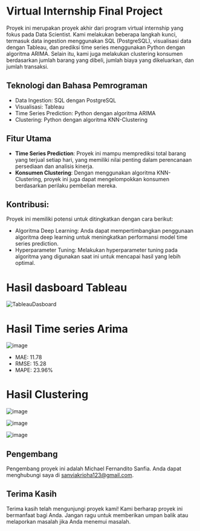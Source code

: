# Virtual Internship Final Project


Proyek ini merupakan proyek akhir dari program virtual internship yang fokus pada Data Scientist. Kami melakukan beberapa langkah kunci, termasuk data ingestion menggunakan SQL (PostgreSQL), visualisasi data dengan Tableau, dan prediksi time series menggunakan Python dengan algoritma ARIMA. Selain itu, kami juga melakukan clustering konsumen berdasarkan jumlah barang yang dibeli, jumlah biaya yang dikeluarkan, dan jumlah transaksi.

## Teknologi dan Bahasa Pemrograman
- Data Ingestion: SQL dengan PostgreSQL
- Visualisasi: Tableau
- Time Series Prediction: Python dengan algoritma ARIMA
- Clustering: Python dengan algoritma KNN-Clustering

## Fitur Utama
- **Time Series Prediction**: Proyek ini mampu memprediksi total barang yang terjual setiap hari, yang memiliki nilai penting dalam perencanaan persediaan dan analisis kinerja.
- **Konsumen Clustering**: Dengan menggunakan algoritma KNN-Clustering, proyek ini juga dapat mengelompokkan konsumen berdasarkan perilaku pembelian mereka.

## Kontribusi:
Proyek ini memiliki potensi untuk ditingkatkan dengan cara berikut:
- Algoritma Deep Learning: Anda dapat mempertimbangkan penggunaan algoritma deep learning untuk meningkatkan performansi model time series prediction.
- Hyperparameter Tuning: Melakukan hyperparameter tuning pada algoritma yang digunakan saat ini untuk mencapai hasil yang lebih optimal.

# Hasil dasboard Tableau

![TableauDasboard](https://github.com/Krioha/kalbe-vix/assets/93811161/80851106-8657-4f71-b29a-dea8b25f0a43)

# Hasil Time series Arima
![image](https://github.com/Krioha/kalbe-vix/assets/93811161/a50fdab5-7e49-4200-876b-af3192e0261c)

- MAE: 11.78
- RMSE: 15.28
- MAPE: 23.96%

# Hasil Clustering
![image](https://github.com/Krioha/kalbe-vix/assets/93811161/912e139f-78c3-4917-8302-01af0c5191b1)

![image](https://github.com/Krioha/kalbe-vix/assets/93811161/6f2fdc61-aae0-4489-99cd-d5e857291e0f)

![image](https://github.com/Krioha/kalbe-vix/assets/93811161/497381a3-6eae-4b8a-99f1-f94f9ff6e7eb)




## Pengembang
Pengembang proyek ini adalah Michael Fernandito Sanfia. Anda dapat menghubungi saya di sanviakrioha123@gmail.com.

## Terima Kasih
Terima kasih telah mengunjungi proyek kami! Kami berharap proyek ini bermanfaat bagi Anda. Jangan ragu untuk memberikan umpan balik atau melaporkan masalah jika Anda menemui masalah.
